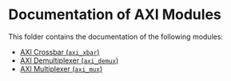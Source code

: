 # Documentation of AXI Modules

This folder contains the documentation of the following modules:

- [AXI Crossbar (`axi_xbar`)](axi_xbar.md)
- [AXI Demultiplexer (`axi_demux`)](axi_demux.md)
- [AXI Multiplexer (`axi_mux`)](axi_mux.md)
